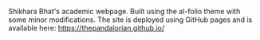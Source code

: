 Shikhara Bhat's academic webpage. Built using the al-folio theme with some minor modifications. The site is deployed using GitHub pages and is available here: https://thepandalorian.github.io/
